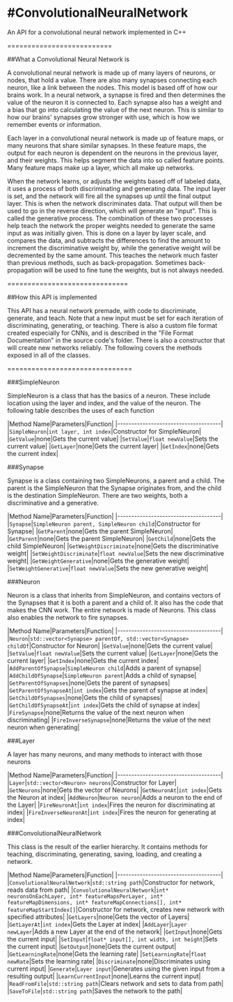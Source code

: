 #ConvolutionalNeuralNetwork
==========================

An API for a convolutional neural network implemented in C++

==========================

##What a Convolutional Neural Network is

A convolutional neural network is made up of many layers of neurons, or nodes, that hold a value. 
There are also many synapses connecting each neuron, like a link between the nodes. This model is based
off of how our brains work. In a neural network, a synapse is fired and then determines the value of the 
neuron it is connected to. Each synapse also has a weight and a bias that go into calculating the value of
the next neuron. This is similar to how our brains' synapses grow stronger with use, which is how we remember
events or information. 

Each layer in a convolutional neural network is made up of feature maps, or many neurons that share similar synapses. 
In these feature maps, the output for each neuron is dependent on the neurons in the previous layer, and their weights.
This helps segment the data into so called feature points. Many feature maps make up a layer, which all make up networks.

When the network learns, or adjusts the weights based off of labeled data, it uses a process of both discriminating and generating data.
The input layer is set, and the network will fire all the synapses up until the final output layer. This is when the network discriminates data.
 That output will then be used to go in the reverse direction, which will generate an "input". This is called the generative process.
The combination of these two processes help teach the network the proper weights needed to generate the same input as was initially given.
This is done on a layer by layer scale, and compares the data, and subtracts the differences to find the amount to increment the discriminative
weight by, while the generative weight will be decremented by the same amount. This teaches the network much faster than previous methods, such as
back-propagation. Sometimes back-propagation will be used to fine tune the weights, but is not always needed.

==============================

##How this API is implemented

This API has a neural network premade, with code to discriminate, generate, and teach. Note that a new input must be set for each iteration of
discriminating, generating, or teaching. There is also a custom file format created especially for CNNs, and is described in the "File Format Documentation"
in the source code's folder. There is also a constructor that will create new networks reliably. The following covers the methods exposed in all of the classes.

===============================

###SimpleNeuron

SimpleNeuron is a class that has the basics of a neuron. These include location using the layer and index, and the value of the neuron. The following table
describes the uses of each function

|Method Name|Parameters|Function|
|-------------------------------------|
|`SimpleNeuron`|`int layer, int index`|Constructor for SimpleNeuron|
|`GetValue`|none|Gets the current value|
|`SetValue`|`float newValue`|Sets the current value|
|`GetLayer`|none|Gets the current layer|
|`GetIndex`|none|Gets the current index|

###Synapse

Synapse is a class containing two SimpleNeurons, a parent and a child. The parent is the SimpleNeuron that the Synapse originates from, and the child is 
the destination SimpleNeuron. There are two weights, both a discriminative and a generative.

|Method Name|Parameters|Function|
|-------------------------------------|
|`Synapse`|`SimpleNeuron parent, SimpleNeuron child`|Constructor for Synapse|
|`GetParent`|none|Gets the parent SimpleNeuron|
|`GetParent`|none|Gets the parent SimpleNeuron|
|`GetChild`|none|Gets the child SimpleNeuron|
|`GetWeightDiscriminate`|none|Gets the discriminative weight|
|`SetWeightDiscriminate`|`float newValue`|Sets the new discriminative weight|
|`GetWeightGenerative`|none|Gets the generative weight|
|`SetWeightGenerative`|`float newValue`|Sets the new generative weight|

###Neuron

Neuron is a class that inherits from SimpleNeuron, and contains vectors of the Synapses that it is both a parent and a child of. It also has the 
code that makes the CNN work. The entire network is made of Neurons. This class also enables the network to fire synapses.

|Method Name|Parameters|Function|
|-------------------------------------|
|`Neuron`|`std::vector<Synapse> parentOf, std::vector<Synapse> childOf`|Constructor for Neuron|
|`GetValue`|none|Gets the current value|
|`SetValue`|`float newValue`|Sets the current value|
|`GetLayer`|none|Gets the current layer|
|`GetIndex`|none|Gets the current index|
|`AddParentOfSynapse`|`SimpleNeuron child`|Adds a parent of synapse|
|`AddChildOfSynapse`|`SimpleNeuron parent`|Adds a child of synapse|
|`GetParentOfSynapses`|none|Gets the parent of synapses|
|`GetParentOfSynapseAt`|`int index`|Gets the parent of synapse at index|
|`GetChildOfSynapses`|none|Gets the child of synapses|
|`GetChildOfSynapseAt`|`int index`|Gets the child of synapse at index|
|`FireSynapse`|none|Returns the value of the next neuron when discriminating|
|`FireInverseSynapse`|none|Returns the value of the next neuron when generating|

###Layer

A layer has many neurons, and many methods to interact with those neurons

|Method Name|Parameters|Function|
|-------------------------------------|
|`Layer`|`std::vector<Neuron> neurons`|Constructor for Layer|
|`GetNeurons`|none|Gets the vector of Neurons|
|`GetNeuronAt`|`int index`|Gets the Neuron at index|
|`AddNeuron`|`Neuron neuron`|Adds a neuron to the end of the Layer|
|`FireNeuronAt`|`int index`|Fires the neuron for discriminating at index|
|`FireInverseNeuronAt`|`int index`|Fires the neuron for generating at index|

###ConvolutionalNeuralNetwork

This class is the result of the earlier hierarchy. It contains methods for teaching, discriminating, generating, saving, loading, and creating a network.

|Method Name|Parameters|Function|
|-------------------------------------|
|`ConvolutionalNeuralNetwork`|`std::string path`|Constructor for network, reads data from path|
|`ConvolutionalNeuralNetwork`|`int* neuronsOnEachLayer, int* featureMapsPerLayer, int* featureMapDimensions, int* featureMapConnections[], int* featureMapStartIndex[]`|Constructor for network, creates new network with specified attributes|
|`GetLayers`|none|Gets the vector of Layers|
|`GetLayerAt`|`int index`|Gets the Layer at index|
|`AddLayer`|`Layer newLayer`|Adds a new Layer at the end of the network|
|`GetInput`|none|Gets the current input|
|`SetInput`|`float* input[], int width, int height`|Sets the current input|
|`GetOutput`|none|Gets the current output|
|`GetLearningRate`|none|Gets the learning rate|
|`SetLearningRate`|`float newRate`|Sets the learning rate|
|`Discriminate`|none|Discriminates using current input|
|`Generate`|`Layer input`|Generates using the given input from a resulting output|
|`LearnCurrentInput`|none|Learns the current input|
|`ReadFromFile`|`std::string path`|Clears network and sets to data from path|
|`SaveToFile`|`std::string path`|Saves the network to the path|